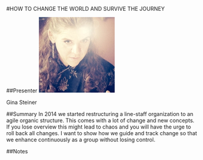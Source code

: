 #HOW TO CHANGE THE WORLD AND SURVIVE THE JOURNEY

##Presenter
![Gina Steiner](https://raw.githubusercontent.com/avarx/T3CON16/master/Presenter/Gina_Steiner.jpg)

Gina Steiner

##Summary
In 2014 we started restructuring a line-staff organization to an agile organic structure. This comes with a lot of change and new concepts. If you lose overview this might lead to chaos and you will have the urge to roll back all changes. I want to show how we guide and track change so that we enhance continuously as a group without losing control.

##Notes